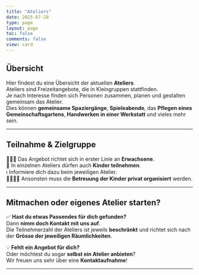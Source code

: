 ```yaml
---
title: "Ateliers"
date: 2025-07-28
type: page
layout: page
toc: false
comments: false
view: card
---
```


## Übersicht

Hier findest du eine Übersicht der aktuellen **Ateliers**.  
Ateliers sind Freizeitangebote, die in Kleingruppen stattfinden.  
Je nach Interesse finden sich Personen zusammen, planen und gestalten gemeinsam das Atelier.  
Dies können **gemeinsame Spaziergänge**, **Spieleabende**, das **Pflegen eines Gemeinschaftsgartens**, **Handwerken in einer Werkstatt** und vieles mehr sein.

---

## Teilnahme & Zielgruppe

🧑‍🤝‍🧑 Das Angebot richtet sich in erster Linie an **Erwachsene**.  
👶 In einzelnen Ateliers dürfen auch **Kinder teilnehmen**.  
ℹ️ Informiere dich dazu beim jeweiligen Atelier.  
👨‍👩‍👧‍👦 Ansonsten muss die **Betreuung der Kinder privat organisiert** werden.

---

## Mitmachen oder eigenes Atelier starten?

✅ **Hast du etwas Passendes für dich gefunden?**  
Dann **nimm doch Kontakt mit uns auf**.  
Die Teilnehmerzahl der Ateliers ist jeweils **beschränkt** und richtet sich nach der **Grösse der jeweiligen Räumlichkeiten**.

💡 **Fehlt ein Angebot für dich?**  
Oder möchtest du sogar **selbst ein Atelier anbieten**?  
Wir freuen uns sehr über eine **Kontaktaufnahme**!

---


